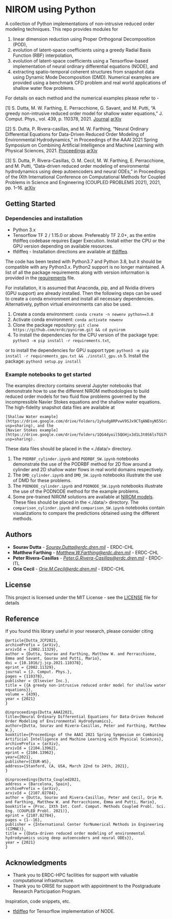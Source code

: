 # NIROM using Python

A collection of Python implementations of non-intrusive reduced order modeling techniques. This repo provides modules for
1. linear dimension reduction using Proper Orthogonal Decomposition (POD),
2. evolution of latent-space coefficients using a greedy Radial Basis Function (RBF) interpolation,
3. evolution of latent-space coefficients using a Tensorflow-based implementation of neural ordinary differential equations (NODE), and
4. extracting spatio-temporal coherent structures from snapshot data using Dynamic Mode Decomposition (DMD). Numerical examples are provided using a benchmark CFD problem and real world applications of shallow water flow problems.

For details on each method and the numerical examples please refer to -

[1] S. Dutta, M. W. Farthing, E. Perracchione, G. Savant, and M. Putti, “A greedy non-intrusive reduced order model for shallow water equations,” J. Comput. Phys., vol. 439, p. 110378, 2021. [Journal](https://www.sciencedirect.com/science/article/pii/S0021999121002734?via%3Dihub)
[arXiv](https://arxiv.org/abs/2002.11329)

[2] S. Dutta, P. Rivera-casillas, and M. W. Farthing, “Neural Ordinary Differential Equations for Data-Driven Reduced Order Modeling of Environmental Hydrodynamics,” in Proceedings of the AAAI 2021 Spring Symposium on Combining Artificial Intelligence and Machine Learning with Physical Sciences, 2021. [Proceedings](https://sites.google.com/view/aaai-mlps/proceedings?authuser=0)
[arXiv](https://arxiv.org/abs/2104.13962)

[3] S. Dutta, P. Rivera-Casillas, O. M. Cecil, M. W. Farthing, E. Perracchione, and M. Putti, “Data-driven reduced order modeling of environmental hydrodynamics using deep autoencoders and neural ODEs,” in Proceedings of the IXth International Conference on Computational Methods for Coupled Problems in Science and Engineering (COUPLED PROBLEMS 2021), 2021, pp. 1–16.
[arXiv](https://arxiv.org/abs/2107.02784)


## Getting Started


### Dependencies and installation

* Python 3.x
* Tensorflow TF 2 / 1.15.0 or above. Prefereably TF 2.0+, as the entire tfdiffeq codebase requires Eager Execution. Install either the CPU or the GPU version depending on available resources.
* tfdiffeq - Installation directions are available at [tfdiffeq](https://github.com/titu1994/tfdiffeq).

The code has been tested with Python3.7 and Python 3.8, but it should be compatible with any Python3.x. Python2 support is no longer maintained.
A list of all the package requirements along with version information is provided in the [requirements](requirements.txt) file.

For installation, it is assumed that Anaconda, pip, and all Nvidia drivers (GPU support) are already installed. Then the following steps can be used to create a conda environment and install all necessary dependencies. Alternatively, python virtual environments can also be used.

1. Create a conda environment: ```conda create -n newenv python==3.8```
2. Activate conda environment: ```conda activate newenv```
3. Clone the package repository: ```git clone https://github.com/erdc/pynirom.git && cd pynirom```
4. To install the dependencies for the CPU version of the package type: ```python3 -m pip install -r requirements.txt```,

or to install the dependencies for GPU support type: ```python3 -m pip install -r requirements_gpu.txt && ./install_gpu.sh```
5. Install the package: ```python3 setup.py install```


### Example notebooks to get started

The examples directory contains several Jupyter notebooks that demonstrate how to use the different NIROM methodologies to build reduced order models for two fluid flow problems governed by the incompressible Navier Stokes equations and the shallow water equations.
The high-fidelity snapshot data files are available at
```
[Shallow Water example](https://drive.google.com/drive/folders/1yhudg8RPvwV9SJx9CTqANEnyN55Grzem?usp=sharing), and the
[Navier Stokes example](https://drive.google.com/drive/folders/1QG4dyoil5QGHjx3d1L3t0S6lsTGS7Vh0?usp=sharing).
```
These data files should be placed in the <./data/> directory.

1. The ```PODRBF_cylinder.ipynb``` and ```PODRBF_SW.ipynb``` notebooks demonstrate the use of the PODRBF method for 2D flow around a cylinder and 2D shallow water flows in real world domains respectively.
2. The ```DMD_cylinder.ipynb``` and ```DMD_SW.ipynb``` notebooks illustrate the use of DMD for these problems.
3. The ```PODNODE_cylinder.ipynb``` and ```PODNODE_SW.ipynb``` notebooks illustrate the use of the PODNODE method for the example problems.
4. Some pre-trained NIROM solutions are available at [NIROM models](https://drive.google.com/drive/folders/19DEWdoS7Fkh-Cwe7Lbq6pdTdE290gYSS?usp=sharing). These files should be placed in the <./data/> directory. The ```comparison_cylinder.ipynb``` and ```comparison_SW.ipynb``` notebooks contain visualizations to compare the predictions obtained using the different methods.


## Authors

* **Sourav Dutta** - *Sourav.Dutta@erdc.dren.mil* - ERDC-CHL
* **Matthew Farthing** - *Matthew.W.Farthing@erdc.dren.mil* - ERDC-CHL
* **Peter Rivera-Casillas** - *Peter.G.Rivera-Casillas@erdc.dren.mil* - ERDC-ITL
* **Orie Cecil** - *Orie.M.Cecil@erdc.dren.mil* - ERDC-CHL


## License

This project is licensed under the MIT License - see the [LICENSE](LICENSE) file for details


## Reference

If you found this library useful in your research, please consider citing
```
@article{Dutta_JCP2021,
archivePrefix = {arXiv},
arxivId = {2002.11329},
author = {Dutta, Sourav and Farthing, Matthew W. and Perracchione, Emma and Savant, Gaurav and Putti, Mario},
doi = {10.1016/j.jcp.2021.110378},
eprint = {2002.11329},
journal = {J. Comput. Phys.},
pages = {110378},
publisher = {Elsevier Inc.},
title = {{A greedy non-intrusive reduced order model for shallow water equations}},
volume = {439},
year = {2021}
}

@inproceedings{Dutta_AAAI2021,
title={Neural Ordinary Differential Equations for Data-Driven Reduced Order Modeling of Environmental Hydrodynamics},
author={Dutta, Sourav and Rivera-Casillas, Peter and Farthing, Matthew W.},
booktitle={Proceedings of the AAAI 2021 Spring Symposium on Combining Artificial Intelligence and Machine Learning with Physical Sciences},
archivePrefix = {arXiv},
arxivId = {2104.13962},
eprint = {2104.13962},
year={2021},
publisher={CEUR-WS},
address={Stanford, CA, USA, March 22nd to 24th, 2021},
}

@inproceedings{Dutta_Coupled2021,
address = {Barcelona, Spain},
archivePrefix = {arXiv},
arxivId = {2107.02784},
author = {Dutta, Sourav and Rivera-Casillas, Peter and Cecil, Orie M. and Farthing, Matthew W. and Perracchione, Emma and Putti, Mario},
booktitle = {Proc. IXth Int. Conf. Comput. Methods Coupled Probl. Sci. Eng. (COUPLED Probl. 2021)},
eprint = {2107.02784},
pages = {1--16},
publisher = {International Center forNumerical Methods in Engineering (CIMNE)},
title = {{Data-driven reduced order modeling of environmental hydrodynamics using deep autoencoders and neural ODEs}},
year = {2021}
}

```


## Acknowledgments

* Thank you to ERDC-HPC facilities for support with valuable computational infrastructure.
* Thank you to ORISE for support with appointment to the Postgraduate Research Participation Program.

Inspiration, code snippets, etc.
* [tfdiffeq](https://github.com/titu1994/tfdiffeq) for Tensorflow implementation of NODE.
